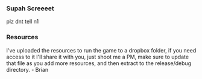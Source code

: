 ### Supah Screeeet

plz dnt tell n1

### Resources
I've uploaded the resources to run the game to a dropbox folder, if you need access to it I'll share it with you, just shoot me a PM, make sure to update that file as you add more resources, and then extract to the release/debug directory. - Brian